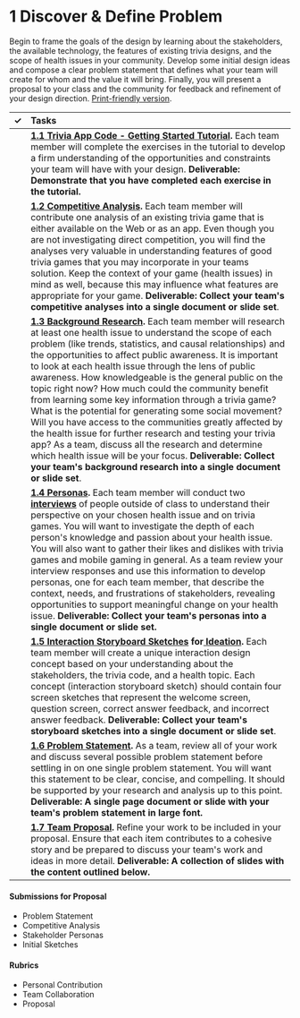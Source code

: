# 1 Discover & Define Problem

Begin to frame the goals of the design by learning about the stakeholders, the available technology, the features of existing trivia designs, and the scope of health issues in your community. Develop some initial design ideas and compose a clear problem statement that defines what your team will create for whom and the value it will bring. Finally, you will present a proposal to your class and the community for feedback and refinement of your design direction. [Print-friendly version](https://idewcomputing.github.io/project-trivia-health/project-instructions/1.-discover-and-define-problem).

| **✓** | **Tasks** |
| :---: | :--- |
|  | [**1.1 Trivia App Code - Getting Started Tutorial**](https://docs.idew.org/code-trivia/tutorial/overview-of-code-template)**.** Each team member will complete the exercises in the tutorial to develop a firm understanding of the opportunities and constraints your team will have with your design. **Deliverable: Demonstrate that you have completed each exercise in the tutorial.** |
|  | [**1.2 Competitive Analysis**](https://docs.idew.org/principles-and-practices/practices/competitive-analysis)**.**  Each team member will contribute one analysis of an existing trivia game that is either available on the Web or as an app. Even though you are not investigating direct competition, you will find the analyses very valuable in understanding features of good trivia games that you may incorporate in your teams solution. Keep the context of your game \(health issues\) in mind as well, because this may influence what features are appropriate for your game. **Deliverable: Collect your team's competitive analyses into a single document or slide set**. |
|  | [**1.3 Background Research**](https://docs.idew.org/principles-and-practices/practices/background-research)**.** Each team member will research at least one health issue to understand the scope of each problem \(like trends, statistics, and causal relationships\) and the opportunities to affect public awareness. It is important to look at each health issue through the lens of public awareness. How knowledgeable is the general public on the topic right now? How much could the community benefit from learning some key information through a trivia game? What is the potential for generating some social movement? Will you have access to the communities greatly affected by the health issue for further research and testing your trivia app? As a team, discuss all the research and determine which health issue will be your focus. **Deliverable: Collect your team's background research into a single document or slide set**. |
|  | [**1.4 Personas**](https://docs.idew.org/principles-and-practices/practices/personas)**.** Each team member will conduct two [**interviews**](https://docs.idew.org/principles-and-practices/practices/interviews) of people outside of class to understand their perspective on your chosen health issue and on trivia games. You will want to investigate the depth of each person's knowledge and passion about your health issue. You will also want to gather their likes and dislikes with trivia games and mobile gaming in general. As a team review your interview responses and use this information to develop personas, one for each team member, that describe the context, needs, and frustrations of stakeholders, revealing opportunities to support meaningful change on your health issue. **Deliverable: Collect your team's personas into a single document or slide set.** |
|  | [**1.5 Interaction Storyboard Sketches**](https://docs.idew.org/principles-and-practices/practices/interaction-storyboards) **for**[ **Ideation**](https://docs.idew.org/principles-and-practices/practices/ideation)**.** Each team member will create a unique interaction design concept based on your understanding about the stakeholders, the trivia code, and a health topic. Each concept \(interaction storyboard sketch\) should contain four screen sketches that represent the welcome screen, question screen, correct answer feedback, and incorrect answer feedback. **Deliverable: Collect your team's storyboard sketches into a single document or slide set**. |
|  | [**1.6 Problem Statement**](https://docs.idew.org/principles-and-practices/practices/problem-statements)**.** As a team, review all of your work and discuss several possible problem statement before settling in on one single problem statement. You will want this statement to be clear, concise, and compelling. It should be supported by your research and analysis up to this point. **Deliverable: A single page document or slide with your team's problem statement in large font.** |
|  | [**1.7 Team Proposal**](https://docs.idew.org/principles-and-practices/practices/concept-proposals)**.** Refine your work to be included in your proposal. Ensure that each item contributes to a cohesive story and be prepared to discuss your team's work and ideas in more detail. **Deliverable: A collection of slides with the content outlined below.** |

#### **Submissions for Proposal**

* Problem Statement
* Competitive Analysis
* Stakeholder Personas
* Initial Sketches

#### **Rubrics**

* Personal Contribution
* Team Collaboration
* Proposal



